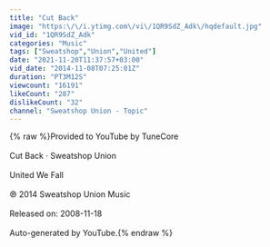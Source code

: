 ```yaml
---
title: "Cut Back"
image: "https:\/\/i.ytimg.com\/vi\/1QR9SdZ_Adk\/hqdefault.jpg"
vid_id: "1QR9SdZ_Adk"
categories: "Music"
tags: ["Sweatshop","Union","United"]
date: "2021-11-20T11:37:57+03:00"
vid_date: "2014-11-08T07:25:01Z"
duration: "PT3M12S"
viewcount: "16191"
likeCount: "287"
dislikeCount: "32"
channel: "Sweatshop Union - Topic"
---
```

{% raw %}Provided to YouTube by TuneCore<br /><br />Cut Back · Sweatshop Union<br /><br />United We Fall<br /><br />℗ 2014 Sweatshop Union Music<br /><br />Released on: 2008-11-18<br /><br />Auto-generated by YouTube.{% endraw %}
